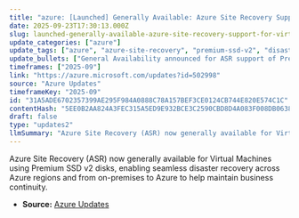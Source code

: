 ```yaml
---
title: "azure: [Launched] Generally Available: Azure Site Recovery Support for Virtual Machines with Premium SSD v2 disks"
date: 2025-09-23T17:30:13.000Z
slug: launched-generally-available-azure-site-recovery-support-for-virtual-machines-with-premium-ssd-v2-disks
update_categories: ["azure"]
update_tags: ["azure", "azure-site-recovery", "premium-ssd-v2", "disaster-recovery", "general-availability"]
update_bullets: ["General Availability announced for ASR support of Premium SSD v2 disks.", "Enables replication and disaster recovery for VMs with Premium SSD v2 across Azure regions.", "Supports recovery from on-premises environments to Azure using ASR.", "Helps organizations maintain business continuity and minimize downtime."]
timeframes: ["2025-09"]
link: "https://azure.microsoft.com/updates?id=502998"
source: "Azure Updates"
timeframeKey: "2025-09"
id: "31A5ADE6702357399AE295F984A0888C78A157BEF3CE0124CB744E820E574C1C"
contentHash: "5EE0B2AA824A3FEC315A5ED9E932BCE3C2590CBD8D4A083F008DB06381E4220B"
draft: false
type: "updates2"
llmSummary: "Azure Site Recovery (ASR) now generally available for Virtual Machines using Premium SSD v2 disks, enabling seamless disaster recovery across Azure regions and from on-premises to Azure to help maintain business continuity."
---
```


Azure Site Recovery (ASR) now generally available for Virtual Machines using Premium SSD v2 disks, enabling seamless disaster recovery across Azure regions and from on-premises to Azure to help maintain business continuity.

- **Source:** [Azure Updates](https://azure.microsoft.com/updates?id=502998)
